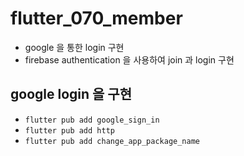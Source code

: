 # flutter_070_member

- google 을 통한 login 구현
- firebase authentication 을 사용하여 join 과 login 구현

## google login 을 구현

- `flutter pub add google_sign_in`
- `flutter pub add http`
- `flutter pub add change_app_package_name`
